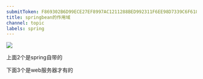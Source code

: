 ```yaml
---
submitToken: F869302B6D99ECE27EF8997AC1211288BED992311F6EE98D7339C6F6181A0530
title: springbean的作用域
channel: topic
labels: spring
---
```


![](https://image.avalon-zheng.xin/afb62b4a-cc25-4bda-ae4e-59d85411a4a6 "")

上面2个是spring自带的

下面3个是web服务器才有的
